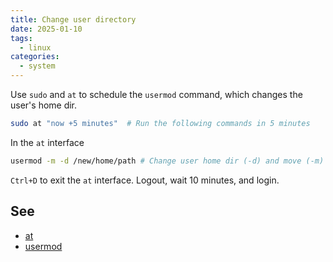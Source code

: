 ```yaml
---
title: Change user directory
date: 2025-01-10
tags:
  - linux
categories:
  - system
---
```


Use `sudo` and `at` to schedule the `usermod` command, which changes the user's home dir.

```bash
sudo at "now +5 minutes"  # Run the following commands in 5 minutes
```

In the `at` interface

```bash
usermod -m -d /new/home/path # Change user home dir (-d) and move (-m) the content into the new folder
```

`Ctrl+D` to exit the `at` interface. Logout, wait 10 minutes, and login.

## See

- [at](https://linux.die.net/man/1/at)
- [usermod](https://linux.die.net/man/8/usermod)
